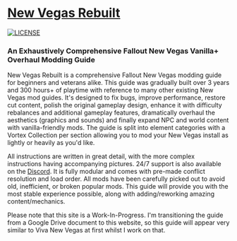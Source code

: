 # [New Vegas Rebuilt](https://newvegasrebuilt.github.io)

[![LICENSE](https://img.shields.io/badge/license-MIT-informational.svg)](https://github.com/h5bp/html5-boilerplate/blob/master/LICENSE.txt)

### An Exhaustively Comprehensive Fallout New Vegas Vanilla+ Overhaul Modding Guide

New Vegas Rebuilt is a comprehensive Fallout New Vegas modding guide for beginners and veterans alike. This guide was gradually built over 3 years and 300 hours+ of playtime with reference to many other existing New Vegas mod guides. It's designed to fix bugs, improve performance, restore cut content, polish the original gameplay design, enhance it with difficulty rebalances and additional gameplay features, dramatically overhaul the aesthetics (graphics and sounds) and finally expand NPC and world content with vanilla-friendly mods. The guide is split into element categories with a Vortex Collection per section allowing you to mod your New Vegas install as lightly or heavily as you'd like.

All instructions are written in great detail, with the more complex instructions having accompanying pictures. 24/7 support is also available on the [Discord](https://discord.com/invite/DhX5S27). It is fully modular and comes with pre-made conflict resolution and load order. All mods have been carefully picked out to avoid old, inefficient, or broken popular mods. This guide will provide you with the most stable experience possible, along with adding/reworking amazing content/mechanics.

Please note that this site is a Work-In-Progress. I'm transitioning the guide from a Google Drive document to this website, so this guide will appear very similar to Viva New Vegas at first whilst I work on that.
